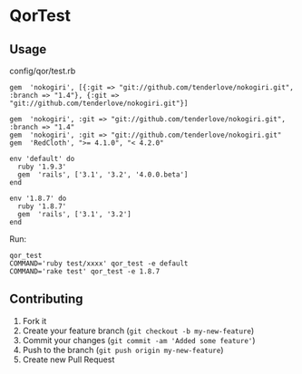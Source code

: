 # QorTest

## Usage

  config/qor/test.rb

    gem  'nokogiri', [{:git => "git://github.com/tenderlove/nokogiri.git", :branch => "1.4"}, {:git => "git://github.com/tenderlove/nokogiri.git"}]

    gem  'nokogiri', :git => "git://github.com/tenderlove/nokogiri.git", :branch => "1.4"
    gem  'nokogiri', :git => "git://github.com/tenderlove/nokogiri.git"
    gem  'RedCloth', ">= 4.1.0", "< 4.2.0"

    env 'default' do
      ruby '1.9.3'
      gem  'rails', ['3.1', '3.2', '4.0.0.beta']
    end

    env '1.8.7' do
      ruby '1.8.7'
      gem  'rails', ['3.1', '3.2']
    end

  Run:

    qor_test
    COMMAND='ruby test/xxxx' qor_test -e default
    COMMAND='rake test' qor_test -e 1.8.7

## Contributing

1. Fork it
2. Create your feature branch (`git checkout -b my-new-feature`)
3. Commit your changes (`git commit -am 'Added some feature'`)
4. Push to the branch (`git push origin my-new-feature`)
5. Create new Pull Request
